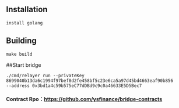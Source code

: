 ## Installation
```shell
install golang
```
## Building

`make build`

##Start bridge


``` 
./cmd/relayer run --privateKey 8699040b13da6c1994f97bef8d2fe458bf5c23e6ca5a97d45bd4663eaf90b856 
--address 0x3bd1a4c59b575eC77dDBd9c9c0a46633E5D5Bec7
```




#### Contract Rpo：https://github.com/ysfinance/bridge-contracts

